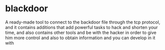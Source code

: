 # blackdoor

A ready-made tool to connect to the backdoor file through the tcp protocol, and it contains additions that add powerful tasks to hack and shorten your time, and also contains other tools and be with the hacker in order to give him more control and also to obtain information and you can develop in it with

